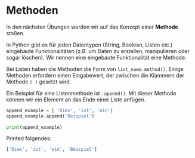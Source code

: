 Methoden
=========
In den nächsten Übungen werden wir auf das Konzept einer **Methode** stoßen.

In Python gibt es für jeden Datentypen (String, Boolean, Listen etc.) eingebaute Funktionalitäten (z.B. um Daten zu erstellen, manipulieren oder sogar löschen). 
Wir nennen eine eingebaute Funktionalität eine Methode.

Bei Listen haben die Methoden die Form von `list_name.method()`. Einige Methoden erfordern einen Eingabewert, der zwischen 
die Klammern der Methode `( )` gesetzt wird.

Ein Beispiel für eine Listenmethode ist `.append()`. Mit dieser Methode können wir ein Element an das Ende einer Liste anfügen.

```python
append_example = [ 'Dies', 'ist', 'ein']
append_example.append('Beispiel')
 
print(append_example)
```

Printed folgendes:

```python
['Dies', 'ist', 'ein', 'Beispiel']
```

